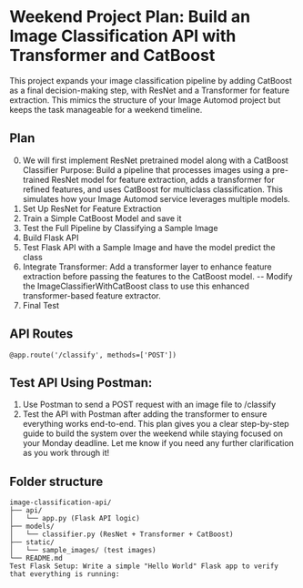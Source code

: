 # Weekend Project Plan: Build an Image Classification API with Transformer and CatBoost
This project expands your image classification pipeline by adding CatBoost as a final decision-making step, with ResNet and a Transformer for feature extraction. This mimics the structure of your Image Automod project but keeps the task manageable for a weekend timeline.


## Plan
0. We will first implement ResNet pretrained model along with a CatBoost Classifier
Purpose: Build a pipeline that processes images using a pre-trained ResNet model for feature extraction, adds a transformer for refined features, and uses CatBoost for multiclass classification. This simulates how your Image Automod service leverages multiple models.
1. Set Up ResNet for Feature Extraction
2. Train a Simple CatBoost Model and save it
3. Test the Full Pipeline by Classifying a Sample Image
4. Build Flask API
5. Test Flask API with a Sample Image and have the model predict the class
5. Integrate Transformer: Add a transformer layer to enhance feature extraction before passing the features to the CatBoost model.
-- Modify the ImageClassifierWithCatBoost class to use this enhanced transformer-based feature extractor.
6. Final Test

## API Routes

```aiignore
@app.route('/classify', methods=['POST'])

```
## Test API Using Postman:

1. Use Postman to send a POST request with an image file to /classify
2. Test the API with Postman after adding the transformer to ensure everything works end-to-end.
This plan gives you a clear step-by-step guide to build the system over the weekend while staying focused on your Monday deadline. Let me know if you need any further clarification as you work through it!


## Folder structure
```aiignore
image-classification-api/
├── api/
│   └── app.py (Flask API logic)
├── models/
│   └── classifier.py (ResNet + Transformer + CatBoost)
├── static/
│   └── sample_images/ (test images)
└── README.md
Test Flask Setup: Write a simple "Hello World" Flask app to verify that everything is running:
```